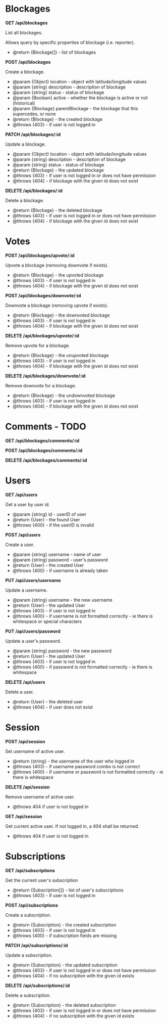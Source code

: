 # Blockages

**GET /api/blockages**

List all blockages.

Allows query by specific properties of blockage (i.e. reporter).

- @return {Blockage[]} - list of blockages

**POST /api/blockages**

Create a blockage.

- @param {Object} location - object with latitude/longitude values
- @param {string} description - description of blockage
- @param {string} status - status of blockage
- @param {Boolean} active - whether the blockage is active or not (historical)
- @param {Blockage} parentBlockage - the blockage that this supercedes, or none
- @return {Blockage} - the created blockage
- @throws {403} - if user is not logged in

**PATCH /api/blockages/:id**

Update a blockage.

- @param {Object} location - object with latitude/longitude values
- @param {string} description - description of blockage
- @param {string} status - status of blockage
- @return {Blockage} - the updated blockage
- @throws {403} - if user is not logged in or does not have permission
- @throws {404} - if blockage with the given id does not exist

**DELETE /api/blockages/:id**

Delete a blockage.

- @return {Blockage} - the deleted blockage
- @throws {403} - if user is not logged in or does not have permission
- @throws {404} - if blockage with the given id does not exist

# Votes

**POST /api/blockages/upvote/:id**

Upvote a blockage (removing downvote if exists).

- @return {Blockage} - the upvoted blockage
- @throws {403} - if user is not logged in
- @throws {404} - if blockage with the given id does not exist

**POST /api/blockages/downvote/:id**

Downvote a blockage (removing upvote if exists).

- @return {Blockage} - the downvoted blockage
- @throws {403} - if user is not logged in
- @throws {404} - if blockage with the given id does not exist

**DELETE /api/blockages/upvote/:id**

Remove upvote for a blockage.

- @return {Blockage} - the unupvoted blockage
- @throws {403} - if user is not logged in
- @throws {404} - if blockage with the given id does not exist

**DELETE /api/blockages/downvote/:id**

Remove downvote for a blockage.

- @return {Blockage} - the undownvoted blockage
- @throws {403} - if user is not logged in
- @throws {404} - if blockage with the given id does not exist

# Comments - TODO

**GET /api/blockages/comments/:id**

**POST /api/blockages/comments/:id**

**DELETE /api/blockages/comments/:id**

# Users

**GET /api/users**

Get a user by user id.

- @param {string} id - userID of user
- @return {User} - the found User
- @throws {400} - if the userID is invalid

**POST /api/users**

Create a user.

- @param {string} username - name of user
- @param {string} password - user's password
- @return {User} - the created User
- @throws {400} - if username is already taken

**PUT /api/users/username**

Update a username.

- @param {string} username - the new username
- @return {User} - the updated User
- @throws {403} - if user is not logged in
- @throws {400} - if username is not formatted correctly - ie there is whitespace or special characters

**PUT /api/users/password**

Update a user's password.

- @param {string} password - the new password
- @return {User} - the updated User
- @throws {403} - if user is not logged in
- @throws {400} - if password is not formatted correctly - ie there is whitespace

**DELETE /api/users**

Delete a user.

- @return {User} - the deleted user
- @throws {404} - if user does not exist

# Session

**POST /api/session**

Set username of active user.

- @return {string} - the username of the user who logged in
- @throws {403} - if username password combo is not correct
- @throws {400} - if username or password is not formatted correctly - ie there is whitespace

**DELETE /api/session**

Remove username of active user.

- @throws 404 if user is not logged in

**GET /api/session**

Get current active user. If not logged in, a 404 shall be returned.

- @throws 404 if user is not logged in

# Subscriptions

**GET /api/subscriptions**

Get the current user's subscription

- @return {Subscription[]} - list of user's subscriptions
- @throws {403} - if user is not logged in

**POST /api/subscriptions**

Create a subscription.

- @return {Subscription} - the created subscription
- @throws {403} - if user is not logged in
- @throws {400} - if subscription fields are missing

**PATCH /api/subscriptions/:id**

Update a subscription.

- @return {Subscription} - the updated subscription
- @throws {403} - if user is not logged in or does not have permission
- @throws {404} - if no subscription with the given id exists

**DELETE /api/subscriptions/:id**

Delete a subscription.

- @return {Subscription} - the deleted subscription
- @throws {403} - if user is not logged in or does not have permission
- @throws {404} - if no subscription with the given id exists
